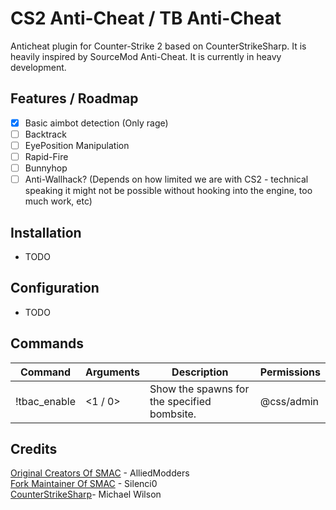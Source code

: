 # CS2 Anti-Cheat / TB Anti-Cheat
Anticheat plugin for Counter-Strike 2 based on CounterStrikeSharp. It is heavily inspired by SourceMod Anti-Cheat. It is currently in heavy development.

## Features / Roadmap
- [x] Basic aimbot detection (Only rage)
- [ ] Backtrack
- [ ] EyePosition Manipulation
- [ ] Rapid-Fire
- [ ] Bunnyhop
- [ ] Anti-Wallhack? (Depends on how limited we are with CS2 - technical speaking it might not be possible without hooking into the engine, too much work, etc)

## Installation
- TODO

## Configuration
- TODO

## Commands
| Command         | Arguments                         | Description                                                          | Permissions |
|-----------------|-----------------------------------|----------------------------------------------------------------------|-------------|
| !tbac_enable     | <1 / 0>                           | Show the spawns for the specified bombsite.                         | @css/admin  |

## Credits
[Original Creators Of SMAC](https://forums.alliedmods.net/forumdisplay.php?f=133) - AlliedModders<br />
[Fork Maintainer Of SMAC](https://github.com/Silenci0/SMAC) - Silenci0<br />
[CounterStrikeSharp](https://github.com/roflmuffin/CounterStrikeSharp)- Michael Wilson<br />
